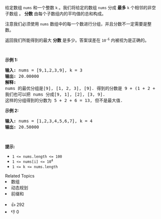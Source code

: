 <p>给定数组&nbsp;<code>nums</code>&nbsp;和一个整数&nbsp;<code>k</code>&nbsp;。我们将给定的数组&nbsp;<code>nums</code>&nbsp;分成 <strong>最多</strong>&nbsp;<code>k</code>&nbsp;个相邻的非空子数组 。&nbsp;<strong>分数</strong> 由每个子数组内的平均值的总和构成。</p>

<p>注意我们必须使用 <code>nums</code> 数组中的每一个数进行分组，并且分数不一定需要是整数。</p>

<p>返回我们所能得到的最大 <strong>分数</strong> 是多少。答案误差在&nbsp;<code>10<sup>-6</sup></code>&nbsp;内被视为是正确的。</p>

<p>&nbsp;</p>

<p><strong>示例 1:</strong></p>

<pre>
<strong>输入:</strong> nums = [9,1,2,3,9], k = 3
<strong>输出:</strong> 20.00000
<strong>解释:</strong> 
nums 的最优分组是[9], [1, 2, 3], [9]. 得到的分数是 9 + (1 + 2 + 3) / 3 + 9 = 20. 
我们也可以把 nums 分成[9, 1], [2], [3, 9]. 
这样的分组得到的分数为 5 + 2 + 6 = 13, 但不是最大值.
</pre>

<p><strong>示例 2:</strong></p>

<pre>
<strong>输入:</strong> nums = [1,2,3,4,5,6,7], k = 4
<strong>输出:</strong> 20.50000
</pre>

<p>&nbsp;</p>

<p><strong>提示:</strong></p>

<ul>
	<li><code>1 &lt;= nums.length &lt;= 100</code></li>
	<li><code>1 &lt;= nums[i] &lt;= 10<sup>4</sup></code></li>
	<li><code>1 &lt;= k &lt;= nums.length</code></li>
</ul>
<div><div>Related Topics</div><div><li>数组</li><li>动态规划</li><li>前缀和</li></div></div><br><div><li>👍 292</li><li>👎 0</li></div>